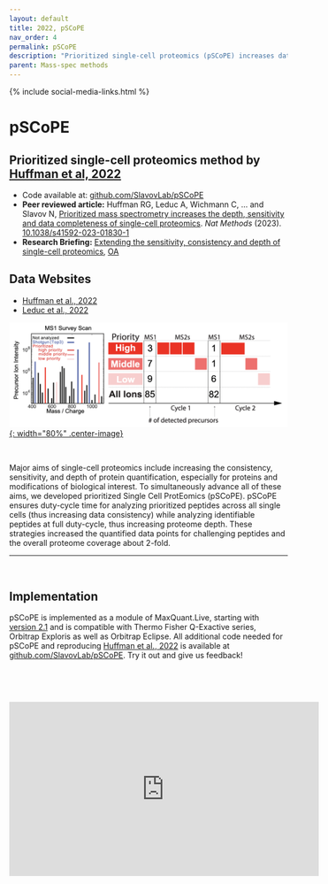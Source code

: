 ```yaml
---
layout: default
title: 2022, pSCoPE
nav_order: 4
permalink: pSCoPE
description: "Prioritized single-cell proteomics (pSCoPE) increases data completeness and proteome coverage. pSCoPE also enables targeted analysis of thousands of peptides of biological interest | Slavov Laboratory"
parent: Mass-spec methods
---
```

{% include social-media-links.html %}

# pSCoPE

## Prioritized single-cell proteomics method by [Huffman et al, 2022][pSCoPE_Preprint]
 * Code available at: [github.com/SlavovLab/pSCoPE](https://github.com/SlavovLab/pSCoPE)
 * **Peer reviewed article:** Huffman RG, Leduc A, Wichmann C, ... and Slavov N, [Prioritized mass spectrometry increases the depth, sensitivity and data completeness of single-cell proteomics][pSCoPE_Nature-Methods]. *Nat Methods*  (2023). [10.1038/s41592-023-01830-1](https://doi.org/10.1038/s41592-023-01830-1)
  * **Research Briefing:** [Extending the sensitivity, consistency and depth of single-cell proteomics](https://www.nature.com/articles/s41592-023-01786-2), [OA](https://rdcu.be/c9aAL)

## Data Websites
 * [Huffman et al., 2022](Huffman_et_al_2022)
 * [Leduc et al., 2022](Leduc_et_al_2022)

 <!-- [![pSCoPE](Figs/pSCoPE.png){: width="50%" .center-image}][pSCoPE_Preprint] -->
 [![pSCoPE](Figs/prioritized-proteomics-pSCoPE.png){: width="80%" .center-image}][pSCoPE_Preprint]


&nbsp;

Major aims of single-cell proteomics include increasing the consistency, sensitivity, and depth of protein quantification, especially for proteins and modifications of biological interest. To simultaneously advance all of these aims, we developed prioritized Single Cell ProtEomics (pSCoPE). pSCoPE ensures duty-cycle time for analyzing prioritized peptides across all single cells (thus increasing data consistency) while analyzing identifiable peptides at full duty-cycle, thus increasing proteome depth. These strategies increased the quantified data points for challenging peptides and the overall proteome coverage about 2-fold.

---



&nbsp;

## Implementation
pSCoPE is implemented as a module of MaxQuant.Live, starting with [version 2.1](http://www.maxquant.live) and is compatible with Thermo Fisher Q-Exactive series, Orbitrap Exploris as well as Orbitrap Eclipse.  All additional code needed for pSCoPE and reproducing [Huffman et al., 2022][pSCoPE_Preprint] is available at [github.com/SlavovLab/pSCoPE](https://github.com/SlavovLab/pSCoPE). Try it out and give us feedback!

&nbsp;  

&nbsp;

<iframe width="560" height="315" src="https://www.youtube.com/embed/SP0x3gAALtg" title="YouTube video player" frameborder="0" allow="accelerometer; autoplay; clipboard-write; encrypted-media; gyroscope; picture-in-picture" allowfullscreen></iframe>

&nbsp;  

&nbsp;

&nbsp;


&nbsp;

&nbsp;

[pSCoPE_Preprint]: https://www.biorxiv.org/content/10.1101/2022.03.16.484655v2 "Prioritized Single Cell ProtEomics by Mass-Spectrometry enables high-throughput targeted proteomics"

[pSCoPE_Nature-Methods]: https://www.nature.com/articles/s41592-023-01830-1 "Prioritized mass spectrometry increases the depth, sensitivity and data completeness of single-cell proteomics"

&nbsp;

&nbsp;

&nbsp;

&nbsp;

&nbsp;

&nbsp;

&nbsp;

&nbsp;

&nbsp;

&nbsp;

&nbsp;
